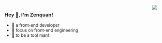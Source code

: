 <img align="right" src="https://github-readme-stats.vercel.app/api?username=zenquan&show_icons=true&icon_color=38ADD8&text_color=ffffff&bg_color=000000&hide_title=true" />


### Hey 👋, I'm [Zenquan](https://www.cnblogs.com/Jomsou/)!

- :orange_book: a front-end developer
- :hammer: focus on front-end engineering
- :ram: to be a tool man!
